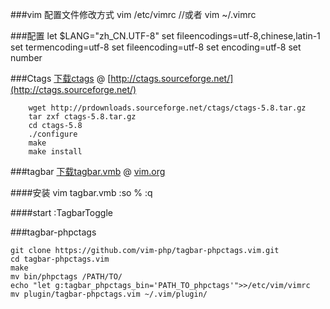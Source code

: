 ###vim 配置文件修改方式
	vim /etc/vimrc
	//或者
	vim ~/.vimrc

###配置
	let $LANG="zh_CN.UTF-8"
	set fileencodings=utf-8,chinese,latin-1
	set termencoding=utf-8
	set fileencoding=utf-8
	set encoding=utf-8
	set number

###Ctags
[下载ctags](http://prdownloads.sourceforge.net/ctags/ctags-5.8.tar.gz) @ [http://ctags.sourceforge.net/](http://ctags.sourceforge.net/)

		wget http://prdownloads.sourceforge.net/ctags/ctags-5.8.tar.gz
		tar zxf ctags-5.8.tar.gz
		cd ctags-5.8
		./configure
		make
		make install

###tagbar
[下载tagbar.vmb](http://www.vim.org/scripts/download_script.php?src_id=21362) @ [vim.org](http://www.vim.org/scripts/script.php?script_id=3465)

####安装
	vim tagbar.vmb
	:so % 
	:q

####start
	:TagbarToggle

###tagbar-phpctags

	git clone https://github.com/vim-php/tagbar-phpctags.vim.git
	cd tagbar-phpctags.vim
	make
	mv bin/phpctags /PATH/TO/
	echo "let g:tagbar_phpctags_bin='PATH_TO_phpctags'">>/etc/vim/vimrc
	mv plugin/tagbar-phpctags.vim ~/.vim/plugin/
